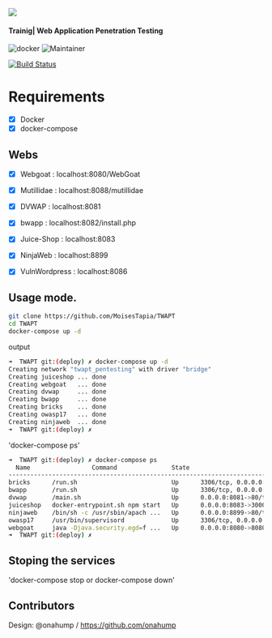 ![](https://github.com/MoisesTapia/TWAPT/blob/deploy/TWAPT.png)
#### Trainig| Web Application Penetration Testing

![docker](https://img.shields.io/badge/Docker-v19.03.12-blue?style=plastic&logo=docker)
![Maintainer](https://img.shields.io/badge/Maintainer-Equinockx-success?style=plastic&logo=terraform)

[![Build Status](https://travis-ci.com/MoisesTapia/TWAPT.svg?branch=deploy)](https://travis-ci.com/MoisesTapia/TWAPT)


# Requirements

- [X] Docker
- [X] docker-compose

## Webs
 - [X] Webgoat    : localhost:8080/WebGoat
 - [X] Mutillidae : localhost:8088/mutillidae
 - [X] DVWAP      : localhost:8081
 - [X] bwapp      : localhost:8082/install.php
 - [X] Juice-Shop : localhost:8083
 - [X] NinjaWeb   : localhost:8899
 - [X] VulnWordpress : localhost:8086


## Usage mode.

```bash
git clone https://github.com/MoisesTapia/TWAPT
cd TWAPT
docker-compose up -d

```
output

```bash
➜  TWAPT git:(deploy) ✗ docker-compose up -d      
Creating network "twapt_pentesting" with driver "bridge"
Creating juiceshop ... done
Creating webgoat   ... done
Creating dvwap     ... done
Creating bwapp     ... done
Creating bricks    ... done
Creating owasp17   ... done
Creating ninjaweb  ... done
➜  TWAPT git:(deploy) ✗ 

```
'docker-compose ps'

```bash
➜  TWAPT git:(deploy) ✗ docker-compose ps
  Name                 Command               State                          Ports                        
---------------------------------------------------------------------------------------------------------
bricks      /run.sh                          Up      3306/tcp, 0.0.0.0:8084->80/tcp                      
bwapp       /run.sh                          Up      3306/tcp, 0.0.0.0:8082->80/tcp                      
dvwap       /main.sh                         Up      0.0.0.0:8081->80/tcp                                
juiceshop   docker-entrypoint.sh npm start   Up      0.0.0.0:8083->3000/tcp                              
ninjaweb    /bin/sh -c /usr/sbin/apach ...   Up      0.0.0.0:8899->80/tcp                                
owasp17     /usr/bin/supervisord             Up      3306/tcp, 0.0.0.0:443->443/tcp, 0.0.0.0:8088->80/tcp
webgoat     java -Djava.security.egd=f ...   Up      0.0.0.0:8080->8080/tcp                              
➜  TWAPT git:(deploy) ✗ 

```

## Stoping the services

'docker-compose stop or docker-compose down'
## Contributors

Design: @onahump / https://github.com/onahump

